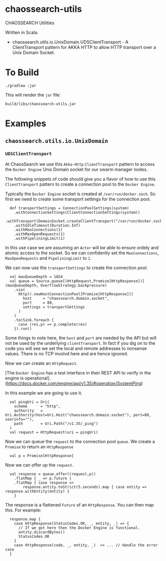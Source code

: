 # chaossearch-utils
CHAOSSEARCH Utilities

Written in Scala.

* chaossearch.utils.io.UnixDomain.UDSClientTransport - A ClientTransport pattern for AKKA HTTP to allow HTTP transport over a Unix Domain Socket.

# To Build
```
./gradlew :jar
```

This will render the `jar` file:
```
build/libs/chaossearch-utils.jar
```

# Examples
## `chaossearch.utils.io.UnixDomain`
### `UDSClientTransport`

At ChaosSearch we use this `Akka-Http` `ClientTransport` pattern to access the `Docker Engine` Unix Domain socket for our swarm manager nodes.

The following snippets of code should give you a flavor of how to use this `ClientTransport` pattern to create a connection pool to the `Docker Engine`.

Typically the `Docker Engine` socket is created at `/var/run/docker.sock`. So first we need to create some transport settings for the connection pool.

```
  def transportSettings = ConnectionPoolSettings(system)
    .withConnectionSettings(ClientConnectionSettings(system))
    .withTransport(DomainSocket.createClientTransport("/var/run/docker.sock"))
    .withIdleTimeout(Duration.Inf)
    .withMaxConnections(1)
    .withMaxOpenRequests(1)
    .withPipeliningLimit(1)
```
In this use case we are assuming an `Actor` will be able to ensure ordely and atomic access to the socket. So we can confidently set the `MaxConnections`, `MaxOpenRequests` and `PipeliningLimit` to `1`.

We can now use the `transportSettings` to create the connection pool.

```
  val maxQueueDepth = 1024
  val queue = Source.queue[(HttpRequest,Promise[HttpResponse])](maxQueueDepth, OverflowStrategy.backpressure)
    .via(
      Http().newHostConnectionPool[Promise[HttpResponse]](
        host     = "chaossearch.domain.socket",
        port     = 80,
        settings = transportSettings
      )
    )
    .to(Sink.foreach {
      case (res,p) => p.complete(res)
    }).run()
```

Some things to note here, the `host` and `port` are needed by the API but will not be used by the underlying `clientTransport`. In fact if you dig on to the code you will see we set the local and remote addresses to nonsense values. There is no TCP involvd here and are hence ignored.

Now we can create an `HttpRequest`.

[The `Docker Engine` has a test interface in their REST API to verify in the engine is operational].(https://docs.docker.com/engine/api/v1.35/#operation/SystemPing)

In this example we are going to use it.

```
  val pingUri = Uri(
    scheme      = "http",
    authority   = Uri.Authority(host=Uri.Host("chaossearch.domain.socket"), port=80, userinfo=""),
    path        = Uri.Path("/v1.35/_ping")
  )
  val request = HttpRequest(uri = pingUri)
```

Now we can queue the `request` to the connection pool `queue`. We create a `Promise` to return an `HttpResponse`
```
  val p = Promise[HttpResponse]
```

Now we can offer up the `request`.
```
  val response = queue.offer((request,p))
    .flatMap { _ => p.future }
    .flatMap { case response =>
        response.entity.toStrict(5.seconds).map { case entity => response.withEntity(entity) }
    }
```

The response is a flattened `Future` of an `HttpResponse`. You can then map this. For example:
```
  response.map {
    case HttpResponse(StatusCodes.OK, _, entity, _) => {
      // If we got here then the Docker Engine is functional.
      entity.discardBytes()
      StatusCodes.OK
    }
    case HttpResponse(code, _, entity, _)  => ... // Handle the error case
  }
```
